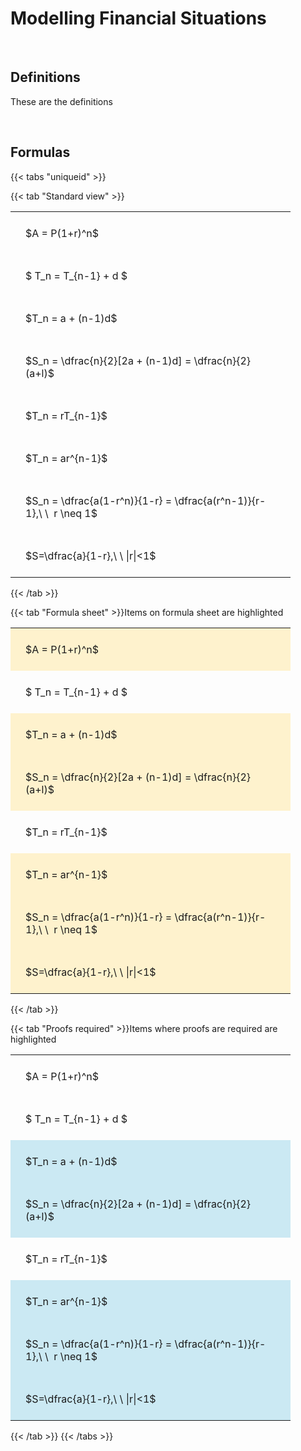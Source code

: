 ---
---

# Modelling Financial Situations

<br>

## Definitions

These are the definitions

<br>

## Formulas

{{< tabs "uniqueid" >}}

{{< tab "Standard view" >}}

<style type="text/css">
#T_bfac6 th.col_heading {
  text-align: left;
  font-size: 1em;
}
#T_bfac6 td {
  text-align: left;
  font-size: 1em;
  padding: 1.5em;
}
#T_bfac6_row0_col0, #T_bfac6_row1_col0, #T_bfac6_row2_col0, #T_bfac6_row3_col0, #T_bfac6_row4_col0, #T_bfac6_row5_col0, #T_bfac6_row6_col0, #T_bfac6_row7_col0 {
  width: 400px;
  white-space: pre-wrap;
}
</style>
<table id="T_bfac6">
  <thead>
  </thead>
  <tbody>
    <tr>
      <td id="T_bfac6_row0_col0" class="data row0 col0" >$A = P(1+r)^n$</td>
    </tr>
    <tr>
      <td id="T_bfac6_row1_col0" class="data row1 col0" >$ T_n = T_{n-1} + d $</td>
    </tr>
    <tr>
      <td id="T_bfac6_row2_col0" class="data row2 col0" >$T_n = a + (n-1)d$</td>
    </tr>
    <tr>
      <td id="T_bfac6_row3_col0" class="data row3 col0" >$S_n = \dfrac{n}{2}[2a + (n-1)d] = \dfrac{n}{2}(a+l)$</td>
    </tr>
    <tr>
      <td id="T_bfac6_row4_col0" class="data row4 col0" >$T_n = rT_{n-1}$</td>
    </tr>
    <tr>
      <td id="T_bfac6_row5_col0" class="data row5 col0" >$T_n = ar^{n-1}$</td>
    </tr>
    <tr>
      <td id="T_bfac6_row6_col0" class="data row6 col0" >$S_n = \dfrac{a(1-r^n)}{1-r} = \dfrac{a(r^n-1)}{r-1},\ \  r \neq 1$</td>
    </tr>
    <tr>
      <td id="T_bfac6_row7_col0" class="data row7 col0" >$S=\dfrac{a}{1-r},\ \ |r|<1$</td>
    </tr>
  </tbody>
</table>
{{< /tab >}}

{{< tab "Formula sheet" >}}Items on formula sheet are highlighted
<br>
<style type="text/css">
#T_5653c th.col_heading {
  text-align: left;
  font-size: 1em;
}
#T_5653c td {
  text-align: left;
  font-size: 1em;
  padding: 1.5em;
}
#T_5653c_row0_col0, #T_5653c_row2_col0, #T_5653c_row3_col0, #T_5653c_row5_col0, #T_5653c_row6_col0, #T_5653c_row7_col0 {
  width: 400px;
  background-color: rgba(255,194,10, 0.2);
  white-space: pre-wrap;
}
#T_5653c_row1_col0, #T_5653c_row4_col0 {
  width: 400px;
  white-space: pre-wrap;
}
</style>
<table id="T_5653c">
  <thead>
  </thead>
  <tbody>
    <tr>
      <td id="T_5653c_row0_col0" class="data row0 col0" >$A = P(1+r)^n$</td>
    </tr>
    <tr>
      <td id="T_5653c_row1_col0" class="data row1 col0" >$ T_n = T_{n-1} + d $</td>
    </tr>
    <tr>
      <td id="T_5653c_row2_col0" class="data row2 col0" >$T_n = a + (n-1)d$</td>
    </tr>
    <tr>
      <td id="T_5653c_row3_col0" class="data row3 col0" >$S_n = \dfrac{n}{2}[2a + (n-1)d] = \dfrac{n}{2}(a+l)$</td>
    </tr>
    <tr>
      <td id="T_5653c_row4_col0" class="data row4 col0" >$T_n = rT_{n-1}$</td>
    </tr>
    <tr>
      <td id="T_5653c_row5_col0" class="data row5 col0" >$T_n = ar^{n-1}$</td>
    </tr>
    <tr>
      <td id="T_5653c_row6_col0" class="data row6 col0" >$S_n = \dfrac{a(1-r^n)}{1-r} = \dfrac{a(r^n-1)}{r-1},\ \  r \neq 1$</td>
    </tr>
    <tr>
      <td id="T_5653c_row7_col0" class="data row7 col0" >$S=\dfrac{a}{1-r},\ \ |r|<1$</td>
    </tr>
  </tbody>
</table>
{{< /tab >}}

{{< tab "Proofs required" >}}Items where proofs are required are highlighted
<br>
<style type="text/css">
#T_914dc th.col_heading {
  text-align: left;
  font-size: 1em;
}
#T_914dc td {
  text-align: left;
  font-size: 1em;
  padding: 1.5em;
}
#T_914dc_row0_col0, #T_914dc_row1_col0, #T_914dc_row4_col0 {
  width: 400px;
  white-space: pre-wrap;
}
#T_914dc_row2_col0, #T_914dc_row3_col0, #T_914dc_row5_col0, #T_914dc_row6_col0, #T_914dc_row7_col0 {
  width: 400px;
  background-color: rgba(0,150,200, 0.2);
  white-space: pre-wrap;
}
</style>
<table id="T_914dc">
  <thead>
  </thead>
  <tbody>
    <tr>
      <td id="T_914dc_row0_col0" class="data row0 col0" >$A = P(1+r)^n$</td>
    </tr>
    <tr>
      <td id="T_914dc_row1_col0" class="data row1 col0" >$ T_n = T_{n-1} + d $</td>
    </tr>
    <tr>
      <td id="T_914dc_row2_col0" class="data row2 col0" >$T_n = a + (n-1)d$</td>
    </tr>
    <tr>
      <td id="T_914dc_row3_col0" class="data row3 col0" >$S_n = \dfrac{n}{2}[2a + (n-1)d] = \dfrac{n}{2}(a+l)$</td>
    </tr>
    <tr>
      <td id="T_914dc_row4_col0" class="data row4 col0" >$T_n = rT_{n-1}$</td>
    </tr>
    <tr>
      <td id="T_914dc_row5_col0" class="data row5 col0" >$T_n = ar^{n-1}$</td>
    </tr>
    <tr>
      <td id="T_914dc_row6_col0" class="data row6 col0" >$S_n = \dfrac{a(1-r^n)}{1-r} = \dfrac{a(r^n-1)}{r-1},\ \  r \neq 1$</td>
    </tr>
    <tr>
      <td id="T_914dc_row7_col0" class="data row7 col0" >$S=\dfrac{a}{1-r},\ \ |r|<1$</td>
    </tr>
  </tbody>
</table>
{{< /tab >}}
{{< /tabs >}}

